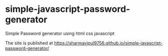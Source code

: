 # simple-javascript-password-generator

Simple Password generator using html css javascript

The site is published at https://sharmavipul9756.github.io/simple-javascript-password-generator/
